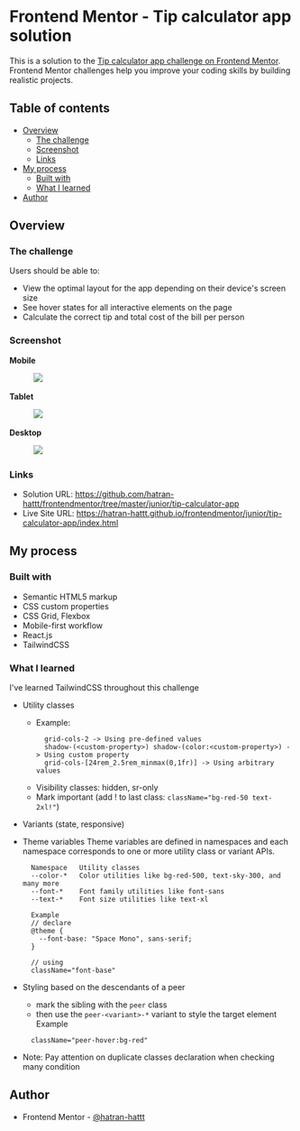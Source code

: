# Frontend Mentor - Tip calculator app solution

This is a solution to the [Tip calculator app challenge on Frontend Mentor](https://www.frontendmentor.io/challenges/tip-calculator-app-ugJNGbJUX). Frontend Mentor challenges help you improve your coding skills by building realistic projects.

## Table of contents

- [Overview](#overview)
  - [The challenge](#the-challenge)
  - [Screenshot](#screenshot)
  - [Links](#links)
- [My process](#my-process)
  - [Built with](#built-with)
  - [What I learned](#what-i-learned)
- [Author](#author)

## Overview

### The challenge

Users should be able to:

- View the optimal layout for the app depending on their device's screen size
- See hover states for all interactive elements on the page
- Calculate the correct tip and total cost of the bill per person

### Screenshot

**Mobile**

&nbsp;&nbsp;&nbsp;&nbsp;&nbsp;&nbsp;&nbsp;&nbsp;&nbsp;&nbsp;
![](./screenshot-mobile.png)

**Tablet**

&nbsp;&nbsp;&nbsp;&nbsp;&nbsp;&nbsp;&nbsp;&nbsp;&nbsp;&nbsp;
![](./screenshot-tablet.png)

**Desktop**

&nbsp;&nbsp;&nbsp;&nbsp;&nbsp;&nbsp;&nbsp;&nbsp;&nbsp;&nbsp;
![](./screenshot-desktop.png)

### Links

- Solution URL: https://github.com/hatran-hattt/frontendmentor/tree/master/junior/tip-calculator-app
- Live Site URL: https://hatran-hattt.github.io/frontendmentor/junior/tip-calculator-app/index.html

## My process

### Built with

- Semantic HTML5 markup
- CSS custom properties
- CSS Grid, Flexbox
- Mobile-first workflow
- React.js
- TailwindCSS

### What I learned

I've learned TailwindCSS throughout this challenge

- Utility classes
  - Example:
    ```
      grid-cols-2 -> Using pre-defined values
      shadow-(<custom-property>) shadow-(color:<custom-property>) -> Using custom property
      grid-cols-[24rem_2.5rem_minmax(0,1fr)] -> Using arbitrary values
    ```
  - Visibility classes: hidden, sr-only
  - Mark important (add ! to last class: `className="bg-red-50 text-2xl!"`)
- Variants (state, responsive)
- Theme variables
  Theme variables are defined in namespaces and each namespace corresponds to one or more utility class or variant APIs.

  ```
    Namespace	Utility classes
    --color-*	Color utilities like bg-red-500, text-sky-300, and many more
    --font-*	Font family utilities like font-sans
    --text-*	Font size utilities like text-xl
  ```

  ```
    Example
    // declare
    @theme {
      --font-base: "Space Mono", sans-serif;
    }

    // using
    className="font-base"
  ```

- Styling based on the descendants of a peer
  - mark the sibling with the `peer` class
  - then use the `peer-<variant>-*` variant to style the target element
    Example
  ```
    className="peer-hover:bg-red"
  ```
- Note:
  Pay attention on duplicate classes declaration when checking many condition

## Author

- Frontend Mentor - [@hatran-hattt](https://www.frontendmentor.io/profile/hatran-hattt)
